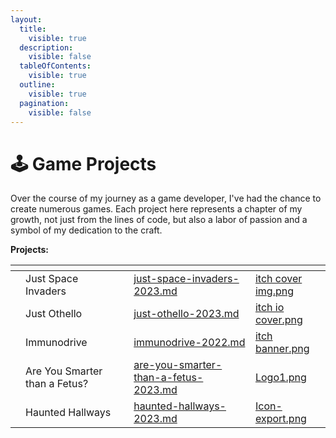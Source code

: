 ```yaml
---
layout:
  title:
    visible: true
  description:
    visible: false
  tableOfContents:
    visible: true
  outline:
    visible: true
  pagination:
    visible: false
---
```


# 🕹 Game Projects

Over the course of my journey as a game developer, I've had the chance to create numerous games. Each project here represents a chapter of my growth, not just from the lines of code, but also a labor of passion and a symbol of my dedication to the craft.&#x20;

**Projects:**

<table data-view="cards"><thead><tr><th></th><th></th><th></th><th data-hidden data-card-target data-type="content-ref"></th><th data-hidden data-card-cover data-type="files"></th></tr></thead><tbody><tr><td></td><td>Just Space Invaders</td><td></td><td><a href="just-space-invaders-2023.md">just-space-invaders-2023.md</a></td><td><a href="../.gitbook/assets/itch cover img.png">itch cover img.png</a></td></tr><tr><td></td><td>Just Othello</td><td></td><td><a href="just-othello-2023.md">just-othello-2023.md</a></td><td><a href="../.gitbook/assets/itch io cover.png">itch io cover.png</a></td></tr><tr><td></td><td>Immunodrive</td><td></td><td><a href="immunodrive-2022.md">immunodrive-2022.md</a></td><td><a href="../.gitbook/assets/itch banner.png">itch banner.png</a></td></tr><tr><td></td><td>Are You Smarter than a Fetus?</td><td></td><td><a href="are-you-smarter-than-a-fetus-2023.md">are-you-smarter-than-a-fetus-2023.md</a></td><td><a href="../.gitbook/assets/Logo1.png">Logo1.png</a></td></tr><tr><td></td><td>Haunted Hallways</td><td></td><td><a href="haunted-hallways-2023.md">haunted-hallways-2023.md</a></td><td><a href="../.gitbook/assets/Icon-export.png">Icon-export.png</a></td></tr></tbody></table>
